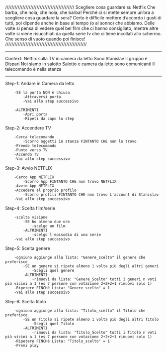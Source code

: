 
////////////////////////////////////////////
Scegliere cosa guardare su Netflix
Che barba, che noia, che noia, che barba!
Perché ci si mette sempre un’ora a scegliere cosa guardare la sera? Certo è difficile mettere d’accordo i gusti di tutti, poi dipende anche in base al tempo (o al sonno) che abbiamo. Delle volte si pensa di vedere quel bel film che ci hanno consigliato, mentre altre volte si viene risucchiati da quella serie tv che ci tiene incollati allo schermo. Che senso di vuoto quando poi finisce! 
////////////////////////////////////////////////////

****************
Context:
Netflix sulla TV in camera da letto
Sono Stanislav
Il gruppo è Dispari
Noi siamo in salotto 
Salotto e camera da letto sono comunicanti
Il telecomando è nella stanza
****************





Step-1: Andare in Camera da letto

        -SE la porta NON è chiusa
            -Attraversi porta
            -Vai allo step successivo
        
        -ALTRIMENTI
            -Apri porta
            -Ripeti da capo lo step
            
Step-2: Accendere TV

        -Cerca telecomando
            -Scorro oggetti in stanza FINTANTO CHE non lo trovo
        -Prendo telecomando
        -Punto verso TV
        -Accendo TV  
        -Vai allo step successivo

Step-3: Avvio NETFLIX

        -Cerco App NETFLIX
            -Scorro App FINTANTO CHE non trovo NETFLIX
        -Avvio App NETFLIX
        -Accedere al proprio profilo
            -Scorro profili FINTANTO CHE non trovo L'account di Stanislav
        -Vai allo step successivo

Step-4: Scelta film/serie

        -scelta visione
            -SE ho almeno due ore 
                -scelgo un film
            -ALTRIMENTI
                -scelgo l'episodio di una serie
        -vai allo step successivo

Step-5: Scelta genere

        -ogniuno aggiunge alla lista: "Genere_scelto" il genere che preferisce
            -SE un genere si ripete almeno 1 volta più degli altri generi
                -Scegli quel genere
            -ALTRIMENTI
                -rimuovi da lista: "Genere_Scelto" tutti i generi n voti più vicini a 1 (es 7 persone con votazione 2+2+2+1 rimuovi solo 1)
        -Ripetere FINCHè Lista: "Genere_scelto" = 1
        -Vai allo step successivo

Step-6: Scelta titolo

        -ogniuno aggiunge alla lista: "Titolo_scelto" il Titolo che preferisce
            -SE un Titolo si ripete almeno 1 volta più degli altri Titolo
                -Scegli quel Titolo
            -ALTRIMENTI
                -rimuovi da lista: "Titolo_Scelto" tutti i Titolo n voti più vicini a 1 (es 7 persone con votazione 2+2+2+1 rimuovi solo 1)
        -Ripetere FINCHè Lista: "Titolo_scelto" = 1
        -Premi play

